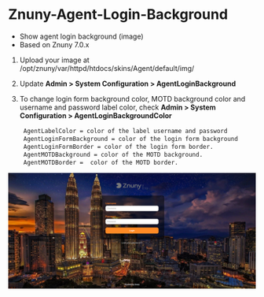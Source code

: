 # Znuny-Agent-Login-Background
- Show agent login background (image)
- Based on Znuny 7.0.x
 
1. Upload your image at /opt/znuny/var/httpd/htdocs/skins/Agent/default/img/
2. Update **Admin > System Configuration > AgentLoginBackground**  
3. To change login form background color, MOTD background color and username and password label color, check **Admin > System Configuration > AgentLoginBackgroundColor**  
	
		AgentLabelColor = color of the label username and password
		AgentLoginFormBackground = color of the login form background
		AgentLoginFormBorder = color of the login form border.
		AgentMOTDBackground = color of the MOTD background.
		AgentMOTDBorder =  color of the MOTD border.
	
	
![agent-login-bg](agent-login-bg.png)
